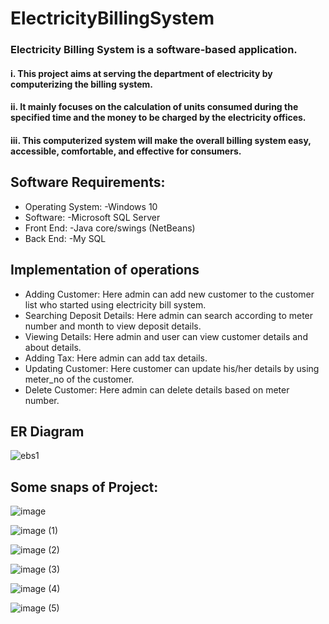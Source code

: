 # ElectricityBillingSystem

### Electricity Billing System is a software-based application.

#### i. This project aims at serving the department of electricity by computerizing the billing system.

#### ii. It mainly focuses on the calculation of units consumed during the specified time and the money to be charged by the electricity offices.

#### iii. This computerized system will make the overall billing system easy, accessible, comfortable, and effective for consumers.

## Software Requirements:
- Operating System: -Windows 10
- Software: -Microsoft SQL Server
- Front End: -Java core/swings (NetBeans)
- Back End: -My SQL

## Implementation of operations

- Adding Customer: Here admin can add new customer to the customer list
who started using electricity bill system.
- Searching Deposit Details: Here admin can search according to meter
number and month to view deposit details.
- Viewing Details: Here admin and user can view customer details and about
details.
- Adding Tax: Here admin can add tax details.
- Updating Customer: Here customer can update his/her details by using
meter_no of the customer.
- Delete Customer: Here admin can delete details based on meter number.

## ER Diagram

![ebs1](https://github.com/shantanuj2002/ElectricityBillingSystem/assets/104200799/ada2364c-ab0a-4809-baf2-fd0e2445e076)

## Some snaps of Project:

![image](https://github.com/shantanuj2002/ElectricityBillingSystem/assets/104200799/ff0b56d7-0632-48a1-a547-ceb8e64a56d7)

![image (1)](https://github.com/shantanuj2002/ElectricityBillingSystem/assets/104200799/a5dc5aca-82c6-49b6-8a8f-756c2d6f5db1)

![image (2)](https://github.com/shantanuj2002/ElectricityBillingSystem/assets/104200799/ea5a0635-e857-4781-a9ab-2db8632bec55)

![image (3)](https://github.com/shantanuj2002/ElectricityBillingSystem/assets/104200799/89da17b1-e9c5-4541-ac65-331e4aceecdc)

![image (4)](https://github.com/shantanuj2002/ElectricityBillingSystem/assets/104200799/e7eb30e8-7228-469e-89dc-dcfe15aa3095)

![image (5)](https://github.com/shantanuj2002/ElectricityBillingSystem/assets/104200799/3ed39160-3825-4f55-be45-cc8cb5db158c)
